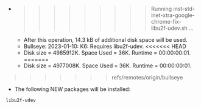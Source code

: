 * >>>>>>>>> Running inst-std-inet-xtra-google-chrome-fix-libu2f-udev.sh ...
  * After this operation, 14.3 kB of additional disk space will be used.
  * Bullseye: 2023-01-10: K6: Requires libu2f-udev.
<<<<<<< HEAD
  * Disk size = 4985912K. Space Used = 36K. Runtime = 00:00:00:01.
=======
  * Disk size = 4977008K. Space Used = 36K. Runtime = 00:00:00:01.
>>>>>>> refs/remotes/origin/bullseye
  * The following NEW packages will be installed:
  ```bash
libu2f-udev
  ```

